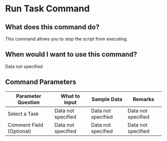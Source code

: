 <!--TITLE: Run Task Command -->
<!-- SUBTITLE: a command in the Task Commands group -->
# Run Task Command


## What does this command do?
This command allows you to stop the script from executing.


## When would I want to use this command?
Data not specified


## Command Parameters
| Parameter Question   	| What to input  	|  Sample Data 	| Remarks  	|
| ---                    | ---               | ---           | ---       |
|Select a Task|Data not specified|Data not specified|Data not specified|
|Comment Field (Optional)|Data not specified|Data not specified|Data not specified|


